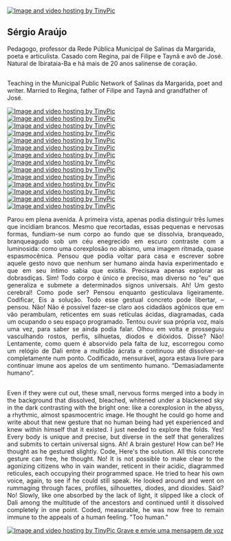 <a href="" target="_blank"><img src="http://i65.tinypic.com/2cqbhaq.jpg" border="0" alt="Image and video hosting by TinyPic"></a> 
## Sérgio Araújo
Pedagogo, professor da Rede Pública Municipal de Salinas da Margarida, poeta e articulista. Casado com Regina, pai de Filipe e Taynã e avô de José. Natural de Ibirataia-Ba e há mais de 20 anos salinense de coração.
<h2></h2>                                                       
Teaching in the Municipal Public Network of Salinas da Margarida, poet and writer. Married to Regina, father of Filipe and Taynã and grandfather of José.

<a href="https://www.facebook.com/sergioaraujofb" target="_blank"><img src="http://i63.tinypic.com/20js9wy.jpg" border="0" alt="Image and video hosting by TinyPic"></a> <a href="https://twitter.com/sergioaraujo" target="_blank"><img src="http://i68.tinypic.com/v7cqdx.jpg" border="0" alt="Image and video hosting by TinyPic"></a> <a href="https://plus.google.com/u/0/+S%C3%A9rgioAra%C3%BAjosalinas" target="_blank"><img src="http://i63.tinypic.com/n3azoy.jpg" border="0" alt="Image and video hosting by TinyPic"></a> <a href="https://www.linkedin.com/in/sergioaraujo709/" target="_blank"><img src="http://i64.tinypic.com/sy332v.jpg" border="0" alt="Image and video hosting by TinyPic"></a> <a href="http://palavras.digasalinas.com" target="_blank"><img src="http://i68.tinypic.com/kcm3ci.jpg" border="0" alt="Image and video hosting by TinyPic"></a> <a href="https://t.co/JDtIZSfA8D" target="_blank"><img src="http://i67.tinypic.com/2s1nmyr.jpg" border="0" alt="Image and video hosting by TinyPic"></a> <a href="https://keybase.io/verbis" target="_blank"><img src="http://i67.tinypic.com/2ag6835.jpg" border="0" alt="Image and video hosting by TinyPic"></a> <a href="https://hack.chat/?sergio" target="_blank"><img src="http://i64.tinypic.com/rj0dhf.jpg" border="0" alt="Image and video hosting by TinyPic"></a> <a href="http://educacaoecultura.digasalinas.com/" target="_blank"><img src="http://i67.tinypic.com/2vmwtnq.jpg" border="0" alt="Image and video hosting by TinyPic"></a> <a href="https://www.youtube.com/user/sergioaraujo1000/videos" target="_blank"><img src="http://i64.tinypic.com/2929pmp.jpg" border="0" alt="Image and video hosting by TinyPic"></a> <a href="https://scholar.google.com.br/citations?user=xD93mEEAAAAJ&hl=pt-BR" target="_blank"><img src="http://i63.tinypic.com/28s11u.jpg" border="0" alt="Image and video hosting by TinyPic"></a> <a href="https://www.flickr.com/photos/sergioaraujo709" target="_blank"><img src="http://i68.tinypic.com/ev6na1.jpg" border="0" alt="Image and video hosting by TinyPic"></a> <a href="http://bodegavirtual.tumblr.com/" target="_blank"><img src="http://i63.tinypic.com/14jvuyg.jpg" border="0" alt="Image and video hosting by TinyPic"></a> <a href="mailto:sergioaraujo@vivaldi.net" target="_blank"><img src="http://i65.tinypic.com/vzvqyh.jpg" border="0" alt="Image and video hosting by TinyPic"></a>

<p align="justify">Parou em plena avenida. À primeira vista, apenas podia distinguir três lumes que incidiam brancos. Mesmo que recortadas, essas pequenas e nervosas formas, fundiam-se num corpo ao fundo que se dissolvia, branqueado, branqueagudo sob um céu enegrecido em escuro contraste com a luminosida: como uma corexplosão no abismo, uma imagem ritmada, quase espasmocênica.
Pensou que podia voltar para casa e escrever sobre aquele gesto novo que nenhum ser humano ainda havia experimentado e que em seu íntimo sabia que existia. Precisava apenas explorar as dobrasdiças.
Sim! Todo corpo é único e preciso, mas diverso no “eu” que generaliza e submete a determinados signos universais.
Ah! Um gesto cerebral!
Como pode ser? Pensou enquanto gesticulava ligeiramente. Codificar, Eis a solução.
Todo esse gestual concreto pode libertar, – pensou.
Não! Não é possível fazer-se claro aos cidadãos agônicos que em vão perambulam, reticentes em suas retículas ácidas, diagramadas, cada um ocupando o seu espaço programado.
Tentou ouvir sua própria voz, mais uma vez, para saber se ainda podia falar. Olhou em volta e prosseguiu vasculhando rostos, perfis, silhuetas, diodos e dióxidos.
Disse? Não!
Lentamente, como quem é absorvido pela falta de luz, escorregou como um relógio de Dali entre a multidão ácrata e continuou até dissolver-se completamente num ponto.
Codificado, mensurável, agora estava livre para continuar imune aos apelos de um sentimento humano. “Demasiadamente humano”.</p>
<h2></h2>
<p align="justify">Even if they were cut out, these small, nervous forms merged into a body in the background that dissolved, bleached, whitened under a blackened sky in the dark contrasting with the bright one: like a corexplosion in the abyss, a rhythmic, almost spasmocentric image. He thought he could go home and write about that new gesture that no human being had yet experienced and knew within himself that it existed. I just needed to explore the folds. Yes! Every body is unique and precise, but diverse in the self that generalizes and submits to certain universal signs. Ah! A brain gesture! How can be? He thought as he gestured slightly. Code, Here's the solution. All this concrete gesture can free, he thought. No! It is not possible to make clear to the agonizing citizens who in vain wander, reticent in their acidic, diagrammed reticules, each occupying their programmed space. He tried to hear his own voice, again, to see if he could still speak. He looked around and went on rummaging through faces, profiles, silhouettes, diodes, and dioxides. Said? No! Slowly, like one absorbed by the lack of light, it slipped like a clock of Dali among the multitude of the ancestors and continued until it dissolved completely in one point. Coded, measurable, he was now free to remain immune to the appeals of a human feeling. "Too human."</p>

 <a href="https://form.jotformz.com/71205393189661" target="_blank"><img src="http://i68.tinypic.com/23mwi8.jpg" border="0" alt="Image and video hosting by TinyPic">  Grave e envie uma mensagem de voz</a>
